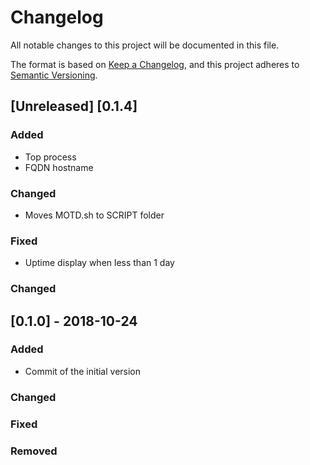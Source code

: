 # Changelog
All notable changes to this project will be documented in this file.

The format is based on [Keep a Changelog](https://keepachangelog.com/en/1.0.0/),
and this project adheres to [Semantic Versioning](https://semver.org/spec/v2.0.0.html).

## [Unreleased] [0.1.4]
### Added
- Top process
- FQDN hostname

### Changed
- Moves MOTD.sh to SCRIPT folder

### Fixed
- Uptime display when less than 1 day


### Changed

## [0.1.0] - 2018-10-24
### Added
- Commit of the initial version

### Changed

### Fixed

### Removed
